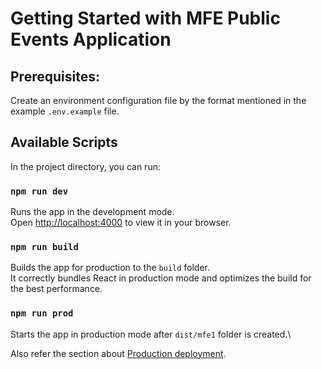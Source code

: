 # Getting Started with MFE Public Events Application

## Prerequisites:
Create an environment configuration file by the format mentioned in the example `.env.example` file.

## Available Scripts

In the project directory, you can run:

### `npm run dev`

Runs the app in the development mode.\
Open [http://localhost:4000](http://localhost:4000) to view it in your browser.

### `npm run build`

Builds the app for production to the `build` folder.\
It correctly bundles React in production mode and optimizes the build for the best performance.

### `npm run prod`

Starts the app in production mode after `dist/mfe1` folder is created.\

Also refer the section about [Production deployment](https://wiki.msystechnologies.com/doc/mfe-documentation-Ng5uksSbT2#h-local-deployment).